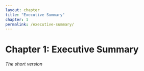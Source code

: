 ```yaml
--- 
layout: chapter
title: "Executive Summary"
chapter: 1
permalink: /executive-summary/
---
```


# Chapter 1: Executive Summary
###### The short version
